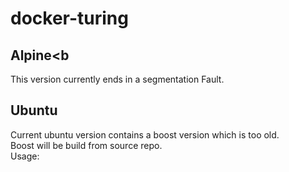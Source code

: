 # docker-turing

## Alpine<b
This version currently ends in a segmentation Fault.
<br>
## Ubuntu
Current ubuntu version contains a boost version which is too old. <br>
Boost will be build from source repo.
<br>
Usage:

